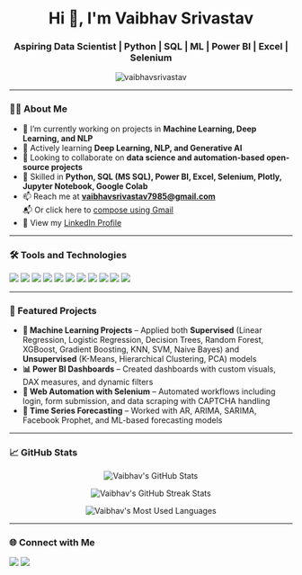 <h1 align="center">Hi 👋, I'm Vaibhav Srivastav</h1>
<h3 align="center">Aspiring Data Scientist | Python | SQL | ML | Power BI | Excel | Selenium</h3>

<p align="center">
  <img src="https://komarev.com/ghpvc/?username=vaibhavsrivastav&label=Profile%20views&color=0e75b6&style=flat" alt="vaibhavsrivastav" />
</p>

---

### 👨‍💻 About Me

- 🔭 I’m currently working on projects in **Machine Learning, Deep Learning, and NLP**
- 🌱 Actively learning **Deep Learning, NLP, and Generative AI**
- 👯 Looking to collaborate on **data science and automation-based open-source projects**
- 💬 Skilled in **Python, SQL (MS SQL), Power BI, Excel, Selenium, Plotly, Jupyter Notebook, Google Colab**
- 📫 Reach me at **[vaibhavsrivastav7985@gmail.com](mailto:vaibhavsrivastav7985@gmail.com)**  
  📬 Or click here to [compose using Gmail](https://mail.google.com/mail/?view=cm&fs=1&to=vaibhavsrivastav7985@gmail.com)
- 📄 View my [LinkedIn Profile](https://www.linkedin.com/in/vaibhavsrivastav18/)

---

### 🛠️ Tools and Technologies

<p>
  <img src="https://img.shields.io/badge/Python-3776AB?style=for-the-badge&logo=python&logoColor=white"/>
  <img src="https://img.shields.io/badge/MS%20SQL-CC2927?style=for-the-badge&logo=microsoftsqlserver&logoColor=white"/>
  <img src="https://img.shields.io/badge/Power%20BI-F2C811?style=for-the-badge&logo=powerbi&logoColor=white"/>
  <img src="https://img.shields.io/badge/Excel-217346?style=for-the-badge&logo=microsoft-excel&logoColor=white"/>
  <img src="https://img.shields.io/badge/Selenium-43B02A?style=for-the-badge&logo=selenium&logoColor=white"/>
  <img src="https://img.shields.io/badge/Scikit--Learn-F7931E?style=for-the-badge&logo=scikit-learn&logoColor=white"/>
  <img src="https://img.shields.io/badge/Pandas-150458?style=for-the-badge&logo=pandas&logoColor=white"/>
  <img src="https://img.shields.io/badge/NumPy-013243?style=for-the-badge&logo=numpy&logoColor=white"/>
  <img src="https://img.shields.io/badge/Plotly-3F4F75?style=for-the-badge&logo=plotly&logoColor=white"/>
  <img src="https://img.shields.io/badge/Jupyter-F37626?style=for-the-badge&logo=jupyter&logoColor=white"/>
  <img src="https://img.shields.io/badge/Google%20Colab-F9AB00?style=for-the-badge&logo=googlecolab&logoColor=white"/>
</p>

---

### 📌 Featured Projects

- **🧠 Machine Learning Projects** – Applied both **Supervised** (Linear Regression, Logistic Regression, Decision Trees, Random Forest, XGBoost, Gradient Boosting, KNN, SVM, Naive Bayes) and **Unsupervised** (K-Means, Hierarchical Clustering, PCA) models  
- **📊 Power BI Dashboards** – Created dashboards with custom visuals, DAX measures, and dynamic filters  
- **🤖 Web Automation with Selenium** – Automated workflows including login, form submission, and data scraping with CAPTCHA handling  
- **📅 Time Series Forecasting** – Worked with AR, ARIMA, SARIMA, Facebook Prophet, and ML-based forecasting models  

---

### 📈 GitHub Stats

<p align="center">
  <img src="https://github-readme-stats.vercel.app/api?username=vaibhavsrivastav&show_icons=true&theme=default" alt="Vaibhav's GitHub Stats" />
</p>

<p align="center">
  <img src="https://github-readme-streak-stats.herokuapp.com/?user=vaibhavsrivastav&theme=default" alt="Vaibhav's GitHub Streak Stats"/>
</p>

<p align="center">
  <img src="https://github-readme-stats.vercel.app/api/top-langs/?username=vaibhavsrivastav&layout=compact" alt="Vaibhav's Most Used Languages"/>
</p>

---

### 🌐 Connect with Me

<p>
  <a href="https://www.linkedin.com/in/vaibhavsrivastav18/"><img src="https://img.shields.io/badge/LinkedIn-blue?style=for-the-badge&logo=linkedin&logoColor=white"/></a>
  <a href="mailto:vaibhavsrivastav7985@gmail.com"><img src="https://img.shields.io/badge/Gmail-red?style=for-the-badge&logo=gmail&logoColor=white"/></a>
</p>
